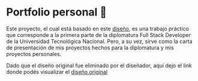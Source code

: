 <h1>Portfolio personal 💼</h1>

<p dir="auto">Este proyecto, el cual está basado en este <a href="https://www.behance.net/gallery/168203415/Portfolio-Website-Design-UXUI" rel="nofollow">diseño</a>, es una trabajo práctico que corresponde a la primera parte de la diplomatura Full Stack Developer de la Universidad Tecnológica Nacional. Pero, a su vez, sirve como la carta de presentación de mis proyectos hechos para la diplomatura y mis proyectos personales.

Dado que el diseño original fue eliminado por el diseñador, aquí dejo el link donde podés visualizar el <a href="https://mir-s3-cdn-cf.behance.net/project_modules/1400_opt_1/d92c20168203415.6436811732d3a.png" rel="nofollow">diseño original</a></p>
